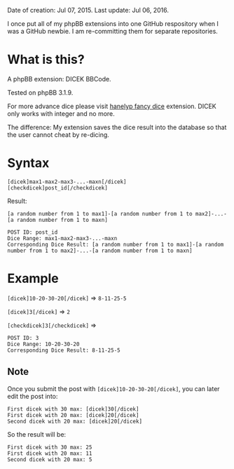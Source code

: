 Date of creation: Jul 07, 2015. Last update: Jul 06, 2016.

I once put all of my phpBB extensions into one GitHub respository when I was a GitHub newbie. I am re-committing them for separate repositories.

# What is this?

A phpBB extension: DICEK BBCode.

Tested on phpBB 3.1.9.

For more advance dice please visit [hanelyp fancy dice](https://www.phpbb.com/community/viewtopic.php?f=456&t=2306161) extension. DICEK only works with integer and no more.

The difference: My extension saves the dice result into the database so that the user cannot cheat by re-dicing.

# Syntax

`[dicek]max1-max2-max3-...-maxn[/dicek]`
`[checkdicek]post_id[/checkdicek]`

Result:

`[a random number from 1 to max1]-[a random number from 1 to max2]-...-[a random number from 1 to maxn]`

```
POST ID: post_id
Dice Range: max1-max2-max3-...-maxn
Corresponding Dice Result: [a random number from 1 to max1]-[a random number from 1 to max2]-...-[a random number from 1 to maxn]
```

# Example

`[dicek]10-20-30-20[/dicek]` => `8-11-25-5`

`[dicek]3[/dicek]` => `2`

`[checkdicek]3[/checkdicek]` =>

```
POST ID: 3
Dice Range: 10-20-30-20
Corresponding Dice Result: 8-11-25-5
```

## Note

Once you submit the post with `[dicek]10-20-30-20[/dicek]`, you can later edit the post into:

```
First dicek with 30 max: [dicek]30[/dicek]
First dicek with 20 max: [dicek]20[/dicek]
Second dicek with 20 max: [dicek]20[/dicek]
```

So the result will be:

```
First dicek with 30 max: 25
First dicek with 20 max: 11
Second dicek with 20 max: 5
```

